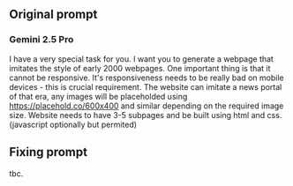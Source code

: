 ## Original prompt
### Gemini 2.5 Pro

I have a very special task for you. I want you to generate a webpage that imitates the style of early 2000 webpages. One important thing is that it cannot be responsive. It's responsiveness needs to be really bad on mobile devices - this is crucial requirement. The website can imitate a news portal of that era, any images will be placeholded using https://placehold.co/600x400 and similar depending on the required image size. Website needs to have 3-5 subpages and be built using html and css. (javascript optionally but permited)

## Fixing prompt
tbc.